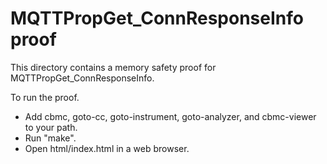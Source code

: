 MQTTPropGet_ConnResponseInfo proof
==============

This directory contains a memory safety proof for MQTTPropGet_ConnResponseInfo.

To run the proof.
* Add cbmc, goto-cc, goto-instrument, goto-analyzer, and cbmc-viewer
  to your path.
* Run "make".
* Open html/index.html in a web browser.

